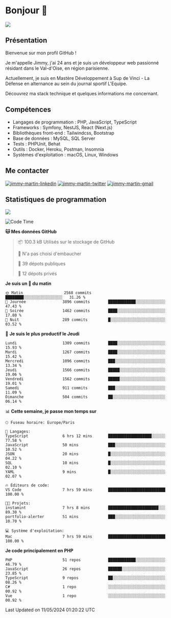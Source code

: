 # Bonjour 👋

![](https://komarev.com/ghpvc/?username=jimmy-martin&color=1a1b27)

## Présentation

Bienvenue sur mon profil GitHub !

Je m'appelle Jimmy, j'ai 24 ans et je suis un développeur web passionné résidant dans le Val-d'Oise, en région parisienne.

Actuellement, je suis en Mastère Développement à Sup de Vinci - La Défense en alternance au sein du journal sportif L'Equipe.

Découvrez ma stack technique et quelques informations me concernant.

## Compétences

- Langages de programmation : PHP, JavaScript, TypeScript
- Frameworks : Symfony, NestJS, React (Next.js)
- Bibliothèques front-end : Tailwindcss, Bootstrap
- Base de données : MySQL, SQL Server
- Tests : PHPUnit, Behat
- Outils : Docker, Heroku, Postman, Insomnia
- Systèmes d'exploitation : macOS, Linux, Windows

## Me contacter

<p>
<a href="https://www.linkedin.com/in/jimmy-martin-dev/" target="_blank"><img align="center" src="https://img.shields.io/badge/-LinkedIn-0077B5?style=for-the-badge&logo=Linkedin&logoColor=white" alt="jimmy-martin-linkedin"/></a>
<a href="https://twitter.com/jimmydev_" target="_blank"><img align="center" src="https://img.shields.io/badge/-Twitter-1DA1F2?style=for-the-badge&logo=Twitter&logoColor=white" alt="jimmy-martin-twitter"/></a>
<a href="mailto:jimmy.martin952@gmail.com" target="_blank"><img align="center" src="https://img.shields.io/badge/gmail-D14836?style=for-the-badge&logo=gmail&logoColor=white" alt="jimmy-martin-gmail"/></a>
</p>

## Statistiques de programmation

<a href="https://github-readme-stats.vercel.app/api/top-langs/?username=jimmy-martin&layout=compact">
  <img align="center" src="https://github-readme-stats.vercel.app/api/top-langs/?username=jimmy-martin&layout=compact"/>
</a>

<!--START_SECTION:waka-->
![Code Time](http://img.shields.io/badge/Code%20Time-2%2C012%20hrs%2023%20mins-blue)

**🐱 Mes données GitHub** 

> 📦 100.3 kB Utilisés sur le stockage de GitHub 
 > 
> 🚫 N'a pas choisi d'embaucher
 > 
> 📜 39 dépots publiques 
 > 
> 🔑 12 dépots privés 
 > 
**Je suis un 🐤 du matin** 

```text
🌞 Matin                  2568 commits        ████████░░░░░░░░░░░░░░░░░   31.26 % 
🌆 Journée                3896 commits        ████████████░░░░░░░░░░░░░   47.43 % 
🌃 Soirée                 1462 commits        ████░░░░░░░░░░░░░░░░░░░░░   17.80 % 
🌙 Nuit                   289 commits         █░░░░░░░░░░░░░░░░░░░░░░░░   03.52 % 
```
📅 **Je suis le plus productif le Jeudi** 

```text
Lundi                    1309 commits        ████░░░░░░░░░░░░░░░░░░░░░   15.93 % 
Mardi                    1267 commits        ████░░░░░░░░░░░░░░░░░░░░░   15.42 % 
Mercredi                 1096 commits        ███░░░░░░░░░░░░░░░░░░░░░░   13.34 % 
Jeudi                    1566 commits        █████░░░░░░░░░░░░░░░░░░░░   19.06 % 
Vendredi                 1562 commits        █████░░░░░░░░░░░░░░░░░░░░   19.01 % 
Samedi                   911 commits         ███░░░░░░░░░░░░░░░░░░░░░░   11.09 % 
Dimanche                 504 commits         ██░░░░░░░░░░░░░░░░░░░░░░░   06.14 % 
```


📊 **Cette semaine, je passe mon temps sur** 

```text
🕑︎ Fuseau horaire: Europe/Paris

💬 Langages: 
TypeScript               6 hrs 12 mins       ███████████████████░░░░░░   77.58 % 
JavaScript               50 mins             ███░░░░░░░░░░░░░░░░░░░░░░   10.52 % 
JSON                     20 mins             █░░░░░░░░░░░░░░░░░░░░░░░░   04.22 % 
SQL                      10 mins             █░░░░░░░░░░░░░░░░░░░░░░░░   02.10 % 
YAML                     9 mins              █░░░░░░░░░░░░░░░░░░░░░░░░   02.07 % 

🔥 Éditeurs de code: 
VS Code                  7 hrs 59 mins       █████████████████████████   100.00 % 

🐱‍💻 Projets: 
instamint                7 hrs 8 mins        ██████████████████████░░░   89.30 % 
portfolio-alerter        51 mins             ███░░░░░░░░░░░░░░░░░░░░░░   10.70 % 

💻 Système d'exploitation: 
Mac                      7 hrs 59 mins       █████████████████████████   100.00 % 
```

**Je code principalement en PHP** 

```text
PHP                      51 repos            ████████████░░░░░░░░░░░░░   46.79 % 
JavaScript               26 repos            ██████░░░░░░░░░░░░░░░░░░░   23.85 % 
TypeScript               9 repos             ██░░░░░░░░░░░░░░░░░░░░░░░   08.26 % 
C#                       1 repo              ░░░░░░░░░░░░░░░░░░░░░░░░░   00.92 % 
Vue                      1 repo              ░░░░░░░░░░░░░░░░░░░░░░░░░   00.92 % 
```




 Last Updated on 11/05/2024 01:20:22 UTC
<!--END_SECTION:waka-->


